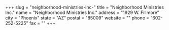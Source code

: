 +++
slug = "neighborhood-ministries-inc-"
title = "Neighborhood Ministries Inc."
name = "Neighborhood Ministries Inc."
address = "1929 W. Fillmore"
city = "Phoenix"
state = "AZ"
postal = "85009"
website = ""
phone = "602-252-5225"
fax = ""
+++
